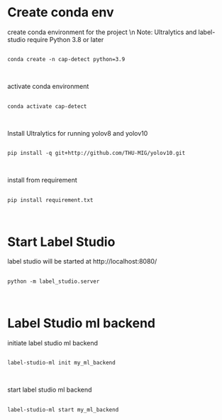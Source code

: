 # Create conda env

create conda environment for the project \n
Note: Ultralytics and label-studio require Python 3.8 or later
##
    conda create -n cap-detect python=3.9
<br>

activate conda environment
##
    conda activate cap-detect
<br>

Install Ultralytics for running yolov8 and yolov10
##
    pip install -q git+http://github.com/THU-MIG/yolov10.git
<br>

install from requirement
##
    pip install requirement.txt
    
<br>

# Start Label Studio
label studio will be started at http://localhost:8080/
##
    python -m label_studio.server

<br>


# Label Studio ml backend

initiate label studio ml backend
##
    label-studio-ml init my_ml_backend
<br>

start label studio ml backend
##
    label-studio-ml start my_ml_backend

<br>